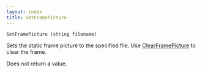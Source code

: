 ```yaml
---
layout: index
title: SetFramePicture
---
```


    SetFramePicture (string filename)

Sets the static frame picture to the specified file. Use [ClearFramePicture](clearframepicture.html) to clear the frame.

Does not return a value.
